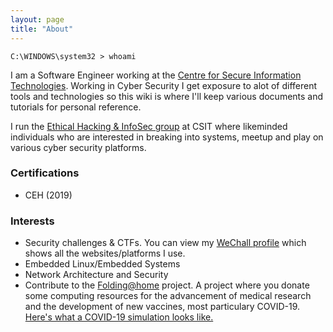 ```yaml
---
layout: page
title: "About"
---
```


```windows
C:\WINDOWS\system32 > whoami
```

I am a Software Engineer working at the [Centre for Secure Information Technologies](https://www.qub.ac.uk/ecit/CSIT/). Working in Cyber Security I get exposure to alot of different tools and technologies so this wiki is where I'll keep various documents and tutorials for personal reference. 

I run the [Ethical Hacking & InfoSec group](https://blogs.qub.ac.uk/team47/about/) at CSIT where likeminded individuals who are interested in breaking into systems, meetup and play on various cyber security platforms. 

### Certifications
- CEH (2019) 

### Interests
- Security challenges & CTFs. You can view my [WeChall profile](https://www.wechall.net/profile/un5h4d0w) which shows all the websites/platforms I use. 
- Embedded Linux/Embedded Systems
- Network Architecture and Security
- Contribute to the <a href="https://stats.foldingathome.org/donor/73291172" target="_blank">Folding@home</a> project. A project where you donate some computing resources for the advancement of medical research and the development of new vaccines, most particulary COVID-19. <a href="{{ site.github.url}}/assets/foldingathome.png" >Here's what a COVID-19 simulation looks like.</a>